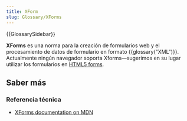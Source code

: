 ```yaml
---
title: XForm
slug: Glossary/XForms
---
```


{{GlossarySidebar}}

**XForms** es una norma para la creación de formularios web y el procesamiento de datos de formulario en formato {{glossary("XML")}}. Actualmente ningún navegador soporta Xforms—sugerimos en su lugar utilizar los formularios en [HTML5 forms](/es/docs/Web/Guide/HTML/Forms).

## Saber más

### Referencia técnica

- [XForms documentation on MDN](/es/docs/XForms)
